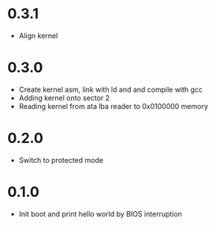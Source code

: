 # 0.3.1
 - Align kernel

# 0.3.0
- Create kernel asm, link with ld and and compile with gcc
- Adding kernel onto sector 2
- Reading kernel from ata lba reader to 0x0100000 memory

# 0.2.0
 - Switch to protected mode

# 0.1.0
 - Init boot and print hello world by BIOS interruption
